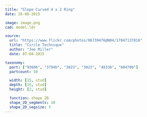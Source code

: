```yaml
---
title: "Slope Curved 4 x 2 Ring"
date: 26-08-2015

image: image.png
cad: model.ldr

source:
  url: "https://www.flickr.com/photos/96739476@N04/17047137816"
  title: "Circle Technique"
  author: "Joe Miller"
  date: 07-04-2015

taxonomy:
  part: ["93606", "3794b", "3023", "3023", "48336", "60470b"]
  partcount: 50

  width: [15, stud]
  depth: [15, stud]
  height: [2, stud]

  function: shape_2D
  shape_2D_segments: 10
  shape_2D_segsize: 5
---
```

